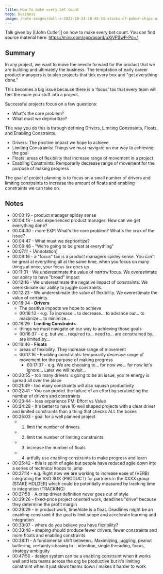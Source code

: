 ```yaml
---
title: How to make every bet count
tags: business
image: /note-images/dall-e-2022-10-24-18-40-34-stacks-of-poker-chips-arranged-on-a-table-digital-art.png
---
```


Talk given by [[John Cutler]] on how to make every bet count. You can find source material here: https://miro.com/app/board/uXjVPSwP-Po=/

## Summary

In any project, we want to move the needle forward for the product that we are building and ultimately the business. The temptation of early career product managers is to plan projects that tick every box and "get everything done." 

This becomes a big issue because there is a 'focus' tax that every team will feel the more you stuff into a project. 

Successful projects focus on a few questions:

- What's the core problem?
- What must we deprioritize?

The way you do this is through defining Drivers, Limiting Constraints, Floats, and Enabling Constraints.

- Drivers: The positive impact we hope to achieve
- Limiting Constraints: Things we must navigate on our way to achieving the goal
- Floats: areas of flexibility that increase range of movement in a project
- Enabling Constraints: Remporarily decrease range of movement for the purpose of making progress

The goal of project planning is to focus on a small number of drivers and limiting constraints to increase the amount of floats and enabling constraints we can take on.



## Notes
- 00:00:19 - product manager spidey sense
- 00:04:18 - Less experienced product manager: How can we get everything done?
- 00:04:30 - more EXP: What's the core problem? What's the crux of the issue?
- 00:04:47 - What must we deprioritize?
- 00:06:46 - "We're going to be great at everything"
- 00:07:11 - [Annotation]
- 00:08:16 - a "focus" tax is a product managers spidey sense. You can't be great at everything all at the same time, when you focus on many things at once, your focus tax goes up
- 00:11:31 - We underestimate the value of narrow focus. We overestimate our ability to have "broad" impact
- 00:12:16 - We underestimate the negative impact of constraints. We overestimate our ability to juggle constraints.
- 00:12:23 - We underestimate the value of flexibility. We overestimate the value of certainty.
- 00:16:04 - **Drivers**
    - The positive impacts we hope to achieve
    - 00:16:13 - e.g. To increase... to decrease... to advance our... to maximize... to minimize...
- 00:16:29 - **Limiting Constraints**
    - things we must navigate on our way to achieving those goals
    - 00:16:37 - e.g. but we... required to... need to... are constrained by... are limited by...
- 00:16:46 - **Floats**
    - areas of flexibility. They increase range of movement
    - 00:17:16 - Enabling constraints: temporarily decrease range of movement for the purpose of making progress
        - 00:17:37 - e.g. We are choosing to... for now we... for now let's ignore... Later we will revisit...
- 00:20:55 - too many drivers is going to be an issue, you're energy is spread all over the place
- 00:21:49 - too many constraints will also squash productivity
- 00:22:41 - You can predict the failure of an effort by scrutinizing the number of drivers and constraints
- 00:23:44 - less experience PM: Effort vs Value
- 00:24:28 - It's better to have 10 well shaped projects with a clear driver and limited constraints than a thing that checks ALL the boxes
- 00:25:03 - goal for a well planned project
    - 1. limit the number of drivers
    - 2. limit the number of limiting constraints 
    - 3. increase the number of floats 
    - 4. artfully use enabling constraints to make progress and learn
- 00:25:42 - this is spirit of agile but people have reduced agile down into a series of technical hoops to jump
- 00:27:14 - e.g. Right now we are working to increase ease of (VERB) integrating the SSO SDK (PRODUCT) for partners in the XXXX group (STAKE HOLDER) which could be potentially measured by tracking time to integration (TRACKING)
- 00:27:58 - A crisp driver definition never goes out of style
- 00:29:26 -  fixed-price project oriented work, deadlines "drive" because they determine the profit margin
- 00:29:29 - in product work, time/date is a float. Deadlines might be an enabling constraint if the goal is limit scope and accelerate learning and integration
- 00:33:07 - where do you believe you have flexibility?
- 00:33:48 - shaping should produce fewer drivers, fewer constraints and more floats and enabling constraints
- 00:38:11 - A fundamental shift between.. Maximizing, juggling, peanut buttering, certainty-chasing to... intention, single threading, focus, strategy ambiguity
- 00:47:50 - design system can be a enabling constraint when it works well and lets teams across the org be productive but it's limiting constraint when it just slows teams down / makes it harder to work

